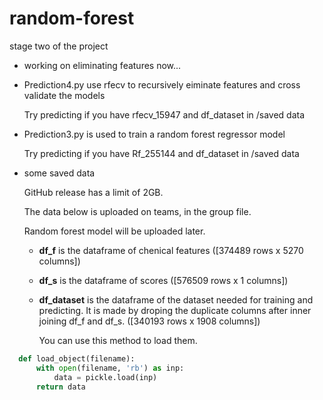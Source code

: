 # random-forest
stage two of the project

* working on eliminating features now...

* Prediction4.py use rfecv to recursively eiminate features and cross validate the models

  Try predicting if you have rfecv_15947 and df_dataset in /saved data

* Prediction3.py is used to train a random forest regressor model

  Try predicting if you have Rf_255144 and df_dataset in /saved data

* some saved data

	GitHub release has a limit of 2GB.

	The data below is uploaded on teams, in the group file.

	Random forest model will be uploaded later.

  - **df_f** is the dataframe of chenical features ([374489 rows x 5270 columns])

  - **df_s** is the dataframe of scores ([576509 rows x 1 columns])
  
  * **df_dataset** is the dataframe of the dataset needed for training and predicting. It is made by droping the duplicate columns after inner joining df_f and df_s. ([340193 rows x 1908 columns])
  
  	You can use this method to load them.	
  
```python
  def load_object(filename):
      with open(filename, 'rb') as inp:
          data = pickle.load(inp)
      return data
```

  